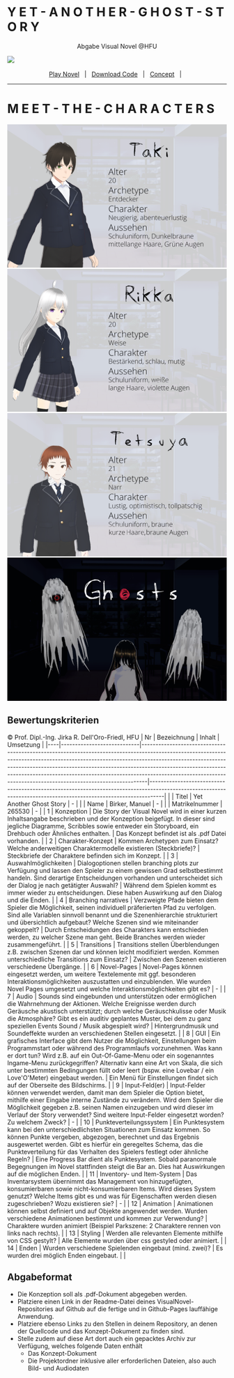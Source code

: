 
<h1> Y E T - A N O T H E R - G H O S T - S T O R Y</h1>
<p align="center">
Abgabe Visual Novel @HFU
</p><p align="center">

<img src="https://manuelbirker.github.io/VN_YetAnotherGhostStory/Template/Images/splash.gif"></img>
</p> 
<p align="center">
<a href="https://manuelbirker.github.io/VN_YetAnotherGhostStory/Template/Template.html">Play Novel</a> &nbsp; | &nbsp; 
<a href="https://github.com/manuelbirker/VN_YetAnotherGhostStory/blob/main/VN_YetAnotherGhostStory.zip">Download Code</a> &nbsp; | &nbsp;
<a  href="https://github.com/manuelbirker/VN_YetAnotherGhostStory/blob/main/Konzept.pdf">Concept</a> &nbsp; | &nbsp; 
 
 <br>

<hr>

<h1> M E E T - T H E - C H A R A C T E R S</h1>
<img src="https://raw.githubusercontent.com/manuelbirker/VN_YetAnotherGhostStory/main/Template/Steckbriefe/Taki.png"></img>
<img src="https://raw.githubusercontent.com/manuelbirker/VN_YetAnotherGhostStory/main/Template/Steckbriefe/Rikka.png"></img>
<img src="https://raw.githubusercontent.com/manuelbirker/VN_YetAnotherGhostStory/main/Template/Steckbriefe/Tetsuya.png"></img>
<img src="https://raw.githubusercontent.com/manuelbirker/VN_YetAnotherGhostStory/main/Template/Steckbriefe/Ghosts.png"></img>

</p>






## Bewertungskriterien
© Prof. Dipl.-Ing. Jirka R. Dell'Oro-Friedl, HFU
| Nr | Bezeichnung                | Inhalt                                                                                                                                                                                                                                                                                                                                                                                                 | Umsetzung                                                                                                                                                       |
|----|----------------------------|--------------------------------------------------------------------------------------------------------------------------------------------------------------------------------------------------------------------------------------------------------------------------------------------------------------------------------------------------------------------------------------------------------|-----------------------------------------------------------------------------------------------------------------------------------------------------------------|
|    | Titel                      | Yet Another Ghost Story                                                                                                                                                                                                                                                                                                                                                                                | -                                                                                                                                                               |
|    | Name                       | Birker, Manuel                                                                                                                                                                                                                                                                                                                                                                                         | -                                                                                                                                                               |
|    | Matrikelnummer             | 265530                                                                                                                                                                                                                                                                                                                                                                                                 | -                                                                                                                                                               |
| 1  | Konzeption                 | Die Story der Visual Novel wird in einer kurzen Inhaltsangabe beschrieben und der Konzeption beigefügt. In dieser sind jegliche Diagramme, Scribbles sowie entweder ein Storyboard, ein Drehbuch oder Ähnliches enthalten.                                                                                                                                                                             | Das Konzept befindet ist als .pdf Datei vorhanden.                                                                                                              |
| 2  | Charakter-Konzept          | Kommen Archetypen zum Einsatz? Welche anderweitigen Charaktermodelle existieren (Steckbriefe)?                                                                                                                                                                                                                                                                                                         | Steckbriefe der Charaktere befinden sich im Konzept.                                                                                                            |
| 3  | Auswahlmöglichkeiten       | Dialogoptionen stellen branching plots zur Verfügung und lassen den Spieler zu einem gewissen Grad selbstbestimmt handeln. Sind derartige Entscheidungen vorhanden und unterscheidet sich der Dialog je nach getätigter Auswahl?                                                                                                                                                                       | Während dem Spielen kommt es immer wieder zu entscheidungen. Diese haben Auswirkung auf den Dialog und die Enden.                                               |
| 4  | Branching narratives       | Verzweigte Pfade bieten dem Spieler die Möglichkeit, seinen individuell präferierten Pfad zu verfolgen. Sind alle Variablen sinnvoll benannt und die Szenenhierarchie strukturiert und übersichtlich aufgebaut? Welche Szenen sind wie miteinander gekoppelt?                                                                                                                                          | Durch Entscheidungen des Charakters kann entschieden werden, zu welcher Szene man geht. Beide Branches werden wieder zusammengeführt.                           |
| 5  | Transitions                | Transitions stellen Überblendungen z.B. zwischen Szenen dar und können leicht modifiziert werden. Kommen unterschiedliche Transitions zum Einsatz?                                                                                                                                                                                                                                                     | Zwischen den Szenen existieren verschiedene Übergänge.                                                                                                          |
| 6  | Novel-Pages                | Novel-Pages können eingesetzt werden, um weitere Textelemente mit ggf. besonderen Interaktionsmöglichkeiten auszustatten und einzublenden. Wie wurden Novel Pages umgesetzt und welche Interaktionsmöglichkeiten gibt es?                                                                                                                                                                              | -                                                                                                                                                               |
| 7  | Audio                      | Sounds sind eingebunden und unterstützen oder ermöglichen die Wahrnehmung der Aktionen. Welche Ereignisse werden durch Geräusche akustisch unterstützt; durch welche Geräuschkulisse oder Musik die Atmosphäre? Gibt es ein auditiv geplantes Muster, bei dem zu ganz speziellen Events Sound / Musik abgespielt wird?                                                                                 | Hintergrundmusik und Soundeffekte wurden an verschiedenen Stellen eingesetzt.                                                                                   |
| 8  | GUI                        | Ein grafisches Interface gibt dem Nutzer die Möglichkeit, Einstellungen beim Programmstart oder während des Programmlaufs vorzunehmen. Was kann er dort tun? Wird z.B. auf ein Out-Of-Game-Menu oder ein sogenanntes Ingame-Menu zurückgegriffen? Alternativ kann eine Art von Skala, die sich unter bestimmten Bedingungen füllt oder leert (bspw. eine Lovebar / ein Love'O'Meter) eingebaut werden. | Ein Menü für Einstellungen findet sich auf der Oberseite des Bildschirms.                                                                                       |
| 9  | Input-Feld(er)             | Input-Felder können verwendet werden, damit man dem Spieler die Option bietet, mithilfe einer Eingabe interne Zustände zu verändern. Wird dem Spieler die Möglichkeit gegeben z.B. seinen Namen einzugeben und wird dieser im Verlauf der Story verwendet? Sind weitere Input-Felder eingesetzt worden? Zu welchem Zweck?                                                                              | -                                                                                                                                                               |
| 10 | Punkteverteilungssystem    | Ein Punktesystem kann bei den unterschiedlichsten Situationen zum Einsatz kommen. So können Punkte vergeben, abgezogen, berechnet und das Ergebnis ausgewertet werden. Gibt es hierfür ein geregeltes Schema, das die Punkteverteilung für das Verhalten des Spielers festlegt oder ähnliche Regeln?                                                                                                   | Eine Progress Bar dient als Punktesystem. Sobald paranormale Begegnungen im Novel stattfinden steigt die Bar an. Dies hat Auswirkungen auf die möglichen Enden. |
| 11 | Inventory- und Item-System | Das Inventarsystem übernimmt das Management von hinzugefügten, konsumierbaren sowie nicht-konsumierbaren Items. Wird dieses System genutzt? Welche Items gibt es und was für Eigenschaften werden diesen zugeschrieben? Wozu existieren sie?                                                                                                                                                           | -                                                                                                                                                               |
| 12 | Animation                  | Animationen können selbst definiert und auf Objekte angewendet werden. Wurden verschiedene Animationen bestimmt und kommen zur Verwendung?                                                                                                                                                                                                                                                             | Charaktere wurden animiert (Beispiel Parkszene: 2 Charaktere rennen von links nach rechts).                                                                     |
| 13 | Styling                    | Werden alle relevanten Elemente mithilfe von CSS gestylt?                                                                                                                                                                                                                                                                                                                                              | Alle Elemente wurden über css gestyled oder animiert.                                                                                                           |
| 14 | Enden                      | Wurden verschiedene Spielenden eingebaut (mind. zwei)?                                                                                                                                                                                                                                                                                                                                                 | Es wurden drei möglich Enden eingebaut.                                                                                                                         |                                                                          |
<br>

##  Abgabeformat

* Die Konzeption soll als .pdf-Dokument abgegeben werden.
* Platziere einen Link in der Readme-Datei deines VisualNovel-Repositories auf Github auf die fertige und in Github-Pages lauffähige Anwendung.
* Platziere ebenso Links zu den Stellen in deinem Repository, an denen der Quellcode und das Konzept-Dokument zu finden sind.
* Stelle zudem auf diese Art dort auch ein gepacktes Archiv zur Verfügung, welches folgende Daten enthält
  * Das Konzept-Dokument 
  * Die Projektordner inklusive aller erforderlichen Dateien, also auch Bild- und Audiodaten
